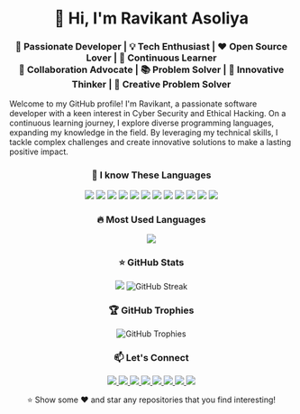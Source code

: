 <!-- Name -->
<h1 align="center">👋 Hi, I'm Ravikant Asoliya</h1>
<h3 align="center">🚀 Passionate Developer | 💡 Tech Enthusiast | ❤️ Open Source Lover | 🌟 Continuous Learner <br> 🤝 Collaboration Advocate | 📚 Problem Solver | 🧠 Innovative Thinker | 🌈 Creative Problem Solver</h3>

<!-- Profile Description -->
<p>
  Welcome to my GitHub profile! I'm Ravikant, a passionate software developer with a keen interest in Cyber Security and Ethical Hacking. On a continuous learning journey, I explore diverse programming languages, expanding my knowledge in the field. By leveraging my technical skills, I tackle complex challenges and create innovative solutions to make a lasting positive impact.
</p>

<!-- Skills -->
<h3 align="center">🚀 I know These Languages</h3>
<p align="center">
  <img src="https://img.shields.io/badge/-Java-007396?style=flat&logo=java&logoColor=white">
  <img src="https://img.shields.io/badge/-Kotlin-0095D5?style=flat&logo=kotlin&logoColor=white">
  <img src="https://img.shields.io/badge/-Python-3776AB?style=flat&logo=python&logoColor=white">
  <img src="https://img.shields.io/badge/-C-A8B9CC?style=flat&logo=c&logoColor=white">
  <img src="https://img.shields.io/badge/-C++-00599C?style=flat&logo=c%2B%2B&logoColor=white">
  <img src="https://img.shields.io/badge/-C%23 (Favourite)-239120?style=flat&logo=c-sharp&logoColor=white">
  <img src="https://img.shields.io/badge/-JavaScript-F7DF1E?style=flat&logo=javascript&logoColor=black">
  <img src="https://img.shields.io/badge/-TypeScript-007ACC?style=flat&logo=typescript&logoColor=white">
  <img src="https://img.shields.io/badge/-Lua-2C2D72?style=flat&logo=lua&logoColor=white">
  <img src="https://img.shields.io/badge/-HTML5-E34F26?style=flat&logo=html5&logoColor=white">
  <img src="https://img.shields.io/badge/-XML-FF5722?style=flat&logo=xml&logoColor=white">
  <img src="https://img.shields.io/badge/-CSS3-1572B6?style=flat&logo=css3&logoColor=white">
</p>

<!-- Most Used Languages -->
<h3 align="center">🔥 Most Used Languages</h3>
<p align="center">
  <img src="https://github-readme-stats.vercel.app/api/top-langs/?username=RavikantAsoliya&layout=compact&theme=dark">
</p>

<!-- GitHub Stats -->
<h3 align="center">⭐ GitHub Stats</h3>
<p align="center">
  <img src="https://github-readme-stats.vercel.app/api?username=RavikantAsoliya&show_icons=true&count_private=true&theme=dark">
  <img src="https://github-readme-streak-stats.herokuapp.com/?user=RavikantAsoliya&theme=dark" alt="GitHub Streak">
</p>

<!-- Trophies -->
<h3 align="center">🏆 GitHub Trophies</h3>
<p align="center">
  <img src="https://github-profile-trophy.vercel.app/?username=RavikantAsoliya&theme=nord" alt="GitHub Trophies">
</p>

<!-- Contact Me (Social Media Handles) -->
<h3 align="center">📫 Let's Connect</h3>
<p align="center">
  <a href="mailto:ravikant.asoliya@gmail.com">
    <img src="https://img.shields.io/badge/-Email-D14836?style=flat&logo=gmail&logoColor=white">
  </a>
  <a href="https://www.yourportfolio.com">
    <img src="https://img.shields.io/badge/-Portfolio-000000?style=flat&logo=react&logoColor=white">
  </a>
  <a href="https://www.linkedin.com/in/RavikantAsoliya" target="_blank">
    <img src="https://img.shields.io/badge/-LinkedIn-blue?style=flat&logo=linkedin&logoColor=white">
  </a>
  <a href="https://twitter.com/RavikantAsoliya" target="_blank">
    <img src="https://img.shields.io/badge/-Twitter-1DA1F2?style=flat&logo=twitter&logoColor=white">
  </a>
  <a href="https://dev.to/RavikantAsoliya" target="_blank">
    <img src="https://img.shields.io/badge/-Dev.to-0A0A0A?style=flat&logo=dev.to&logoColor=white">
  </a>
  <a href="https://www.facebook.com/RavikantAsoliya" target="_blank">
    <img src="https://img.shields.io/badge/-Facebook-1877F2?style=flat&logo=facebook&logoColor=white">
  </a>
  <a href="https://www.instagram.com/RavikantAsoliya" target="_blank">
    <img src="https://img.shields.io/badge/-Instagram-E4405F?style=flat&logo=instagram&logoColor=white">
  </a>
  <a href="https://github.com/RavikantAsoliya" target="_blank">
    <img src="https://img.shields.io/badge/-GitHub-181717?style=flat&logo=github&logoColor=white">
  </a>
</p>

<!-- Footer -->
<p align="center">⭐️ Show some ❤️️ and star any repositories that you find interesting!</p>

<!---
RavikantAsoliya/RavikantAsoliya is a ✨ special ✨ repository because its `README.md` (this file) appears on your GitHub profile.
You can click the Preview link to take a look at your changes.
--->
